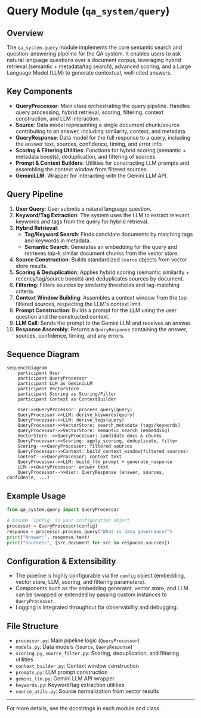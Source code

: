 # Query Module (`qa_system/query`)

## Overview

The `qa_system.query` module implements the core semantic search and question-answering pipeline for the QA system. It enables users to ask natural language questions over a document corpus, leveraging hybrid retrieval (semantic + metadata/tag search), advanced scoring, and a Large Language Model (LLM) to generate contextual, well-cited answers.

## Key Components

- **QueryProcessor**: Main class orchestrating the query pipeline. Handles query processing, hybrid retrieval, scoring, filtering, context construction, and LLM interaction.
- **Source**: Data model representing a single document chunk/source contributing to an answer, including similarity, context, and metadata.
- **QueryResponse**: Data model for the full response to a query, including the answer text, sources, confidence, timing, and error info.
- **Scoring & Filtering Utilities**: Functions for hybrid scoring (semantic + metadata boosts), deduplication, and filtering of sources.
- **Prompt & Context Builders**: Utilities for constructing LLM prompts and assembling the context window from filtered sources.
- **GeminiLLM**: Wrapper for interacting with the Gemini LLM API.

## Query Pipeline

1. **User Query**: User submits a natural language question.
2. **Keyword/Tag Extraction**: The system uses the LLM to extract relevant keywords and tags from the query for hybrid retrieval.
3. **Hybrid Retrieval**:
    - **Tag/Keyword Search**: Finds candidate documents by matching tags and keywords in metadata.
    - **Semantic Search**: Generates an embedding for the query and retrieves top-k similar document chunks from the vector store.
4. **Source Construction**: Builds standardized `Source` objects from vector store results.
5. **Scoring & Deduplication**: Applies hybrid scoring (semantic similarity + recency/tag/source boosts) and deduplicates sources by document.
6. **Filtering**: Filters sources by similarity thresholds and tag-matching criteria.
7. **Context Window Building**: Assembles a context window from the top filtered sources, respecting the LLM's context limit.
8. **Prompt Construction**: Builds a prompt for the LLM using the user question and the constructed context.
9. **LLM Call**: Sends the prompt to the Gemini LLM and receives an answer.
10. **Response Assembly**: Returns a `QueryResponse` containing the answer, sources, confidence, timing, and any errors.

## Sequence Diagram

```mermaid
sequenceDiagram
    participant User
    participant QueryProcessor
    participant LLM as GeminiLLM
    participant VectorStore
    participant Scoring as Scoring/Filter
    participant Context as ContextBuilder

    User->>QueryProcessor: process_query(query)
    QueryProcessor->>LLM: derive_keywords(query)
    QueryProcessor->>LLM: derive_tags(query)
    QueryProcessor->>VectorStore: search_metadata (tags/keywords)
    QueryProcessor->>VectorStore: semantic_search (embedding)
    VectorStore-->>QueryProcessor: candidate docs & chunks
    QueryProcessor->>Scoring: apply_scoring, deduplicate, filter
    Scoring-->>QueryProcessor: filtered sources
    QueryProcessor->>Context: build_context_window(filtered sources)
    Context-->>QueryProcessor: context text
    QueryProcessor->>LLM: build_llm_prompt + generate_response
    LLM-->>QueryProcessor: answer text
    QueryProcessor-->>User: QueryResponse (answer, sources, confidence, ...)
```

## Example Usage

```python
from qa_system.query import QueryProcessor

# Assume `config` is your configuration object
processor = QueryProcessor(config)
response = processor.process_query("What is data governance?")
print("Answer:", response.text)
print("Sources:", [src.document for src in response.sources])
```

## Configuration & Extensibility

- The pipeline is highly configurable via the `config` object (embedding, vector store, LLM, scoring, and filtering parameters).
- Components such as the embedding generator, vector store, and LLM can be swapped or extended by passing custom instances to `QueryProcessor`.
- Logging is integrated throughout for observability and debugging.

## File Structure

- `processor.py`: Main pipeline logic (`QueryProcessor`)
- `models.py`: Data models (`Source`, `QueryResponse`)
- `scoring.py`, `source_filter.py`: Scoring, deduplication, and filtering utilities
- `context_builder.py`: Context window construction
- `prompts.py`: LLM prompt construction
- `gemini_llm.py`: Gemini LLM API wrapper
- `keywords.py`: Keyword/tag extraction utilities
- `source_utils.py`: Source normalization from vector results

---

For more details, see the docstrings in each module and class. 